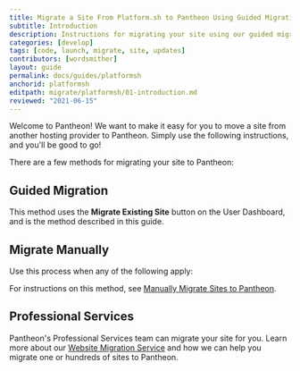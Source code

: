 ```yaml
---
title: Migrate a Site From Platform.sh to Pantheon Using Guided Migration
subtitle: Introduction
description: Instructions for migrating your site using our guided migration process.
categories: [develop]
tags: [code, launch, migrate, site, updates]
contributors: [wordsmither]
layout: guide
permalink: docs/guides/platformsh
anchorid: platformsh
editpath: migrate/platformsh/01-introduction.md
reviewed: "2021-06-15"
---
```


Welcome to Pantheon!  We want to make it easy for you to move a site from another hosting provider to Pantheon.  Simply use the following instructions, and you'll be good to go!

<Partial file="drupal-9/guide-note.md" />

There are a few methods for migrating your site to Pantheon:

## Guided Migration

This method uses the **Migrate Existing Site** button on the User Dashboard, and is the method described in this guide.

## Migrate Manually

Use this process when any of the following apply:

<Partial file="migrate/manual-when-all.md" />
<Partial file="migrate/manual-when-drupal.md" />
<Partial file="migrate/manual-when-wordpress.md" />

For instructions on this method, see [Manually Migrate Sites to Pantheon](/migrate-manual).

## Professional Services

Pantheon's Professional Services team can migrate your site for you. Learn more about our [Website Migration Service](https://pantheon.io/professional-services/website-migrations?docs) and how we can help you migrate one or hundreds of sites to Pantheon.

